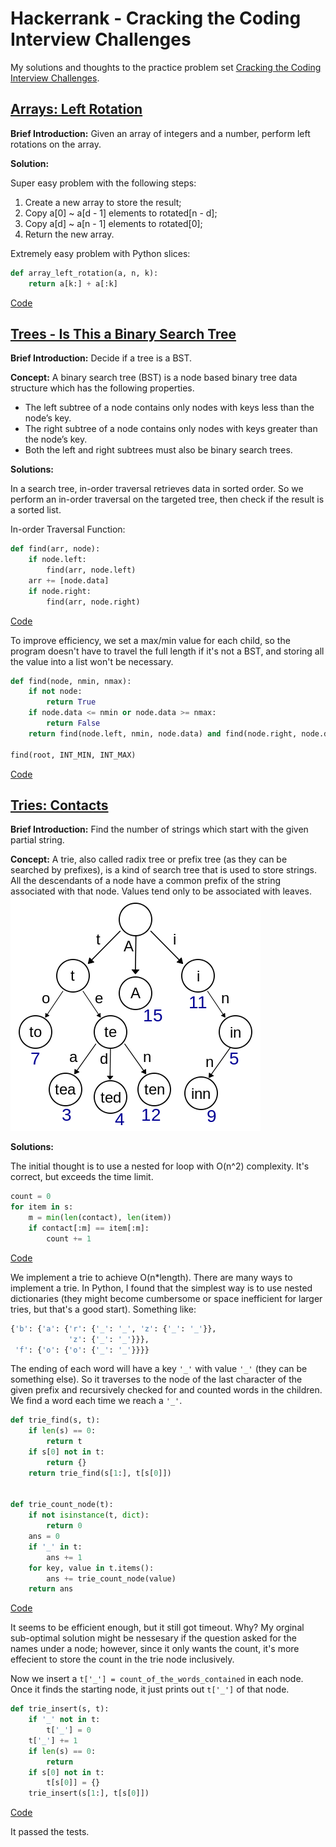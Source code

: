 # Hackerrank - Cracking the Coding Interview Challenges

My solutions and thoughts to the practice problem set [Cracking the Coding Interview Challenges](https://www.hackerrank.com/domains/tutorials/cracking-the-coding-interview).

## [Arrays: Left Rotation](https://www.hackerrank.com/challenges/ctci-array-left-rotation)

**Brief Introduction:** Given an array of integers and a number, perform left rotations on the array.

**Solution:**  

Super easy problem with the following steps:  
1. Create a new array to store the result;
2. Copy a[0] ~ a[d - 1] elements to rotated[n - d];
3. Copy a[d] ~ a[n - 1] elements to rotated[0];
4. Return the new array.

Extremely easy problem with Python slices:  
```python
def array_left_rotation(a, n, k):
    return a[k:] + a[:k]
```

[Code](Arrays_Left_Rotation_Solution.py)


## [Trees - Is This a Binary Search Tree](https://www.hackerrank.com/challenges/ctci-is-binary-search-tree/)

**Brief Introduction:** Decide if a tree is a BST.

**Concept:** A binary search tree (BST) is a node based binary tree data structure which has the following properties.
- The left subtree of a node contains only nodes with keys less than the node’s key.
- The right subtree of a node contains only nodes with keys greater than the node’s key.
- Both the left and right subtrees must also be binary search trees.

**Solutions:**  

In a search tree, in-order traversal retrieves data in sorted order. So we perform an in-order traversal on the targeted tree, then check if the result is a sorted list.

In-order Traversal Function:
```python
def find(arr, node):
    if node.left:
        find(arr, node.left)
    arr += [node.data]
    if node.right:
        find(arr, node.right)
```

[Code](Trees_Is_This_a_Binary_Search_Tree_Traversal.py)


To improve efficiency, we set a max/min value for each child, so the program doesn't have to travel the full length if it's not a BST, and storing all the value into a list won't be necessary. 

```python
def find(node, nmin, nmax):
    if not node:
        return True
    if node.data <= nmin or node.data >= nmax:
        return False
    return find(node.left, nmin, node.data) and find(node.right, node.data, nmax)

find(root, INT_MIN, INT_MAX)
```

[Code](Trees_Is_This_a_Binary_Search_Tree_Solution.py)


## [Tries: Contacts](https://www.hackerrank.com/challenges/ctci-contacts)

**Brief Introduction:** Find the number of strings which start with the given partial string.

**Concept:** A trie, also called radix tree or prefix tree (as they can be searched by prefixes), is a kind of search tree that is used to store strings. All the descendants of a node have a common prefix of the string associated with that node. Values tend only to be associated with leaves.
![Example of a Trie](img/Trie.png)

**Solutions:**

The initial thought is to use a nested for loop with O(n^2) complexity. It's correct, but exceeds the time limit.

```python
count = 0
for item in s:
    m = min(len(contact), len(item))
    if contact[:m] == item[:m]:
        count += 1
```

[Code](Tries_Contacts_O(N^2).py)


We implement a trie to achieve O(n*length). There are many ways to implement a trie. In Python, I found that the simplest way is to use nested dictionaries (they might become cumbersome or space inefficient for larger tries, but that's a good start). Something like:

```python
{'b': {'a': {'r': {'_': '_', 'z': {'_': '_'}}, 
             'z': {'_': '_'}}}, 
 'f': {'o': {'o': {'_': '_'}}}}
```

The ending of each word will have a key `'_'` with value `'_'` (they can be something else). So it traverses to the node of the last character of the given prefix and recursively checked for and counted words in the children. We find a word each time we reach a `'_'`.

```python
def trie_find(s, t):
    if len(s) == 0:
        return t
    if s[0] not in t:
        return {}
    return trie_find(s[1:], t[s[0]])


def trie_count_node(t):
    if not isinstance(t, dict):
        return 0
    ans = 0
    if '_' in t:
        ans += 1
    for key, value in t.items():
        ans += trie_count_node(value)
    return ans
```

[Code](Tries_Contacts_Trie.py)

It seems to be efficient enough, but it still got timeout. Why? My orginal sub-optimal solution might be nessesary if the question asked for the names under a node; however, since it only wants the count, it's more effecient to store the count in the trie node inclusively.

Now we insert a `t['_'] = count_of_the_words_contained` in each node. Once it finds the starting node, it just prints out `t['_']` of that node.

```python
def trie_insert(s, t):
    if '_' not in t:
        t['_'] = 0
    t['_'] += 1
    if len(s) == 0:
        return
    if s[0] not in t:
        t[s[0]] = {}
    trie_insert(s[1:], t[s[0]])
```

[Code](Tries_Contacts_Solution.py)

It passed the tests.
